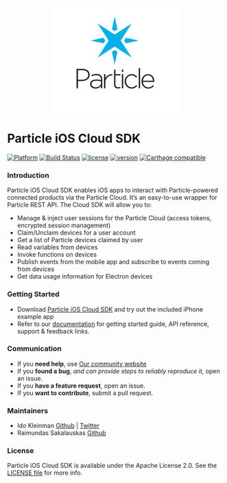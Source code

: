 <p align="center" >
<img src="particle-mark.png" alt="Particle" title="Particle">
</p>

# Particle iOS Cloud SDK

[![Platform](https://img.shields.io/badge/platform-iOS-10a4fa.svg)](https://github.com/particle-iot/particle-sdk-ios) [![Build Status](https://api.travis-ci.org/particle-iot/particle-sdk-ios.svg)](https://travis-ci.org/particle-iot/particle-sdk-ios) [![license](https://img.shields.io/hexpm/l/plug.svg)](https://github.com/particle-iot/particle-sdk-ios/blob/master/LICENSE) [![version](https://img.shields.io/badge/cocoapods-0.8.1-green.svg)](https://github.com/particle-iot/particle-sdk-ios/blob/master/CHANGELOG.md) [![Carthage compatible](https://img.shields.io/badge/carthage-compatible-4BC51D.svg?style=flat)](https://github.com/Carthage/Carthage)

### Introduction

Particle iOS Cloud SDK enables iOS apps to interact with Particle-powered connected products via the Particle Cloud. It’s an easy-to-use wrapper for Particle REST API. The Cloud SDK will allow you to:

- Manage & inject user sessions for the Particle Cloud (access tokens, encrypted session management)
- Claim/Unclaim devices for a user account
- Get a list of Particle devices claimed by user
- Read variables from devices
- Invoke functions on devices
- Publish events from the mobile app and subscribe to events coming from devices
- Get data usage information for Electron devices

### Getting Started

- Download [Particle iOS Cloud SDK](https://github.com/particle/particle-sdk-ios/archive/master.zip) and try out the included iPhone example app
- Refer to our [documentation](https://docs.particle.io/reference/ios/) for getting started guide, API reference, support & feedback links.


### Communication

- If you **need help**, use [Our community website](http://community.particle.io)
- If you **found a bug**, _and can provide steps to reliably reproduce it_, open an issue.
- If you **have a feature request**, open an issue.
- If you **want to contribute**, submit a pull request.


### Maintainers

- Ido Kleinman [Github](https://www.github.com/idokleinman) | [Twitter](https://www.twitter.com/idokleinman)
- Raimundas Sakalauskas [Github](https://www.github.com/raimundassakalauskas)

### License

Particle iOS Cloud SDK is available under the Apache License 2.0. See the [LICENSE file](https://github.com/particle-iot/particle-sdk-ios/blob/master/LICENSE) for more info.
